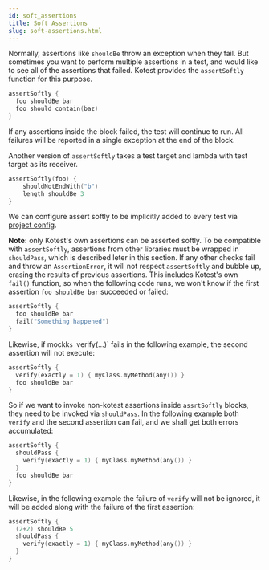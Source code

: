 ```yaml
---
id: soft_assertions
title: Soft Assertions
slug: soft-assertions.html
---
```



Normally, assertions like `shouldBe` throw an exception when they fail.
But sometimes you want to perform multiple assertions in a test, and
would like to see all of the assertions that failed. Kotest provides
the `assertSoftly` function for this purpose.

```kotlin
assertSoftly {
  foo shouldBe bar
  foo should contain(baz)
}
```

If any assertions inside the block failed, the test will continue to
run. All failures will be reported in a single exception at the end of
the block.

Another version of `assertSoftly` takes a test target and lambda with test target as its receiver.

```kotlin
assertSoftly(foo) {
    shouldNotEndWith("b")
    length shouldBe 3
}
```


We can configure assert softly to be implicitly added to every test via [project config](../framework/project_config.md).

**Note:** only Kotest's own assertions can be asserted softly. To be compatible with `assertSoftly`, assertions from other libraries must be wrapped in `shouldPass`, which is described leter in this section. If any other checks fail and throw an `AssertionError`, it will not respect `assertSoftly` and bubble up, erasing the results of previous assertions. This includes Kotest's own `fail()` function, so when the following code runs, we won't know if the first assertion `foo shouldBe bar` succeeded or failed:

```kotlin
assertSoftly {
  foo shouldBe bar
  fail("Something happened")
}
```

Likewise, if mockk`s `verify(...)` fails in the following example, the second assertion will not execute:

```kotlin
assertSoftly {
  verify(exactly = 1) { myClass.myMethod(any()) }
  foo shouldBe bar
}
```

So if we want to invoke non-kotest assertions inside `assrtSoftly` blocks, they need to be invoked via `shouldPass`.
In the following example both `verify` and the second assertion can fail, and we shall get both errors accumulated:

```kotlin
assertSoftly {
  shouldPass {
    verify(exactly = 1) { myClass.myMethod(any()) }
  }
  foo shouldBe bar
}
```

Likewise, in the following example the failure of `verify` will not be ignored, it will be added along with the failure of the first assertion:


```kotlin
assertSoftly {
  (2+2) shouldBe 5
  shouldPass {
    verify(exactly = 1) { myClass.myMethod(any()) }
  }
}
```
